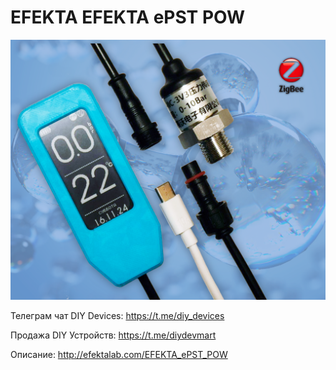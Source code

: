 # EFEKTA EFEKTA ePST POW

![Contact liquid/gas pressure sensor EFEKTA ePST POW](https://raw.githubusercontent.com/smartboxchannel/EFEKTA-ePST-POW/refs/heads/main/Images/logo.png) 

Телеграм чат DIY Devices: https://t.me/diy_devices

Продажа DIY Устройств: https://t.me/diydevmart

Описание: http://efektalab.com/EFEKTA_ePST_POW
